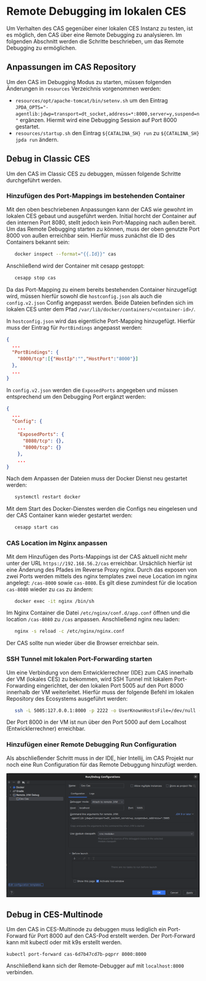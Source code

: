 # Remote Debugging im lokalen CES

Um Verhalten des CAS gegenüber einer lokalen CES Instanz zu testen, ist es möglich, den CAS über eine Remote Debugging
zu analysieren. Im folgenden Abschnitt werden die Schritte beschrieben, um das Remote Debugging zu ermöglichen. 

## Anpassungen im CAS Repository

Um den CAS im Debugging Modus zu starten, müssen folgenden Änderungen in `resources` Verzeichnis vorgenommen werden:
* `resources/opt/apache-tomcat/bin/setenv.sh` um den Eintrag `JPDA_OPTS="-agentlib:jdwp=transport=dt_socket,address=*:8000,server=y,suspend=n"` ergänzen.
  Hiermit wird eine Debugging Session auf Port 8000 gestartet.
* `resources/startup.sh` den Eintrag `${CATALINA_SH} run` zu `${CATALINA_SH} jpda run` ändern.

## Debug in Classic CES
Um den CAS im Classic CES zu debuggen, müssen folgende Schritte durchgeführt werden.

### Hinzufügen des Port-Mappings im bestehenden Container

Mit den oben beschriebenen Anpassungen kann der CAS wie gewohnt im lokalen CES gebaut und ausgeführt werden. Initial
horcht der Container auf den internen Port 8080, stellt jedoch kein Port-Mapping nach außen bereit. Um das Remote
Debugging starten zu können, muss der oben genutzte Port 8000 von außen erreichbar sein. Hierfür muss zunächst die ID
des Containers bekannt sein:

```bash
   docker inspect --format="{{.Id}}" cas
```

Anschließend wird der Container mit cesapp gestoppt:

```bash
   cesapp stop cas
```

Da das Port-Mapping zu einem bereits bestehenden Container hinzugefügt wird, müssen hierfür sowohl die `hostconfig.json`
als auch die `config.v2.json` Config angepasst werden. Beide Dateien befinden sich im lokalen CES unter dem Pfad `/var/lib/docker/containers/<container-id>/`.

In `hostconfig.json` wird das eigentliche Port-Mapping hinzugefügt. Hierfür muss der Eintrag für `PortBindings` angepasst werden:

```json
{
  ...
  "PortBindings": {
    "8000/tcp":[{"HostIp":"","HostPort":"8000"}]
  },
  ...
}
```

In `config.v2.json` werden die `ExposedPorts` angegeben und müssen entsprechend um den Debugging Port ergänzt werden:

```json
{
  ...
  "Config": {
    ...
    "ExposedPorts": {
      "8080/tcp": {},
      "8000/tcp": {}
    },
    ...
}
```

Nach dem Anpassen der Dateien muss der Docker Dienst neu gestartet werden:

```bash
   systemctl restart docker
```

Mit dem Start des Docker-Dienstes werden die Configs neu eingelesen und der CAS Container kann wieder gestartet werden:

```bash
   cesapp start cas
```

### CAS Location im Nginx anpassen

Mit dem Hinzufügen des Ports-Mappings ist der CAS aktuell nicht mehr unter der URL `https://192.168.56.2/cas` erreichbar. 
Ursächlich hierfür ist eine Änderung des Pfades im Reverse Proxy nginx. Durch das exposen von zwei Ports werden mittels 
des nginx templates zwei neue Location im nginx angelegt: `/cas-8000` sowie `cas-8080`. Es gilt diese zumindest für die 
location `cas-8080` wieder zu `cas` zu ändern:

```bash
   docker exec -it nginx /bin/sh
```

Im Nginx Container die Datei `/etc/nginx/conf.d/app.conf` öffnen und die location `/cas-8080` zu `/cas` anpassen. Anschließend 
nginx neu laden:

```bash
   nginx -s reload -c /etc/nginx/nginx.conf
```

Der CAS sollte nun wieder über die Browser erreichbar sein. 

### SSH Tunnel mit lokalen Port-Forwarding starten

Um eine Verbindung von dem Entwicklerrechner (IDE) zum CAS innerhalb der VM (lokales CES) zu bekommen, wird SSH Tunnel mit lokalem 
Port-Forwarding eingerichtet, der den lokalen Port 5005 auf den Port 8000 innerhalb der VM weiterleitet. Hierfür muss der
folgende Befehl im lokalen Repository des Ecosystems ausgeführt werden: 

```bash
   ssh -L 5005:127.0.0.1:8000 -p 2222 -o UserKnownHostsFile=/dev/null -o StrictHostKeyChecking=no -o LogLevel=ERROR -o IdentitiesOnly=yes -i ./.vagrant/machines/default/virtualbox/private_key vagrant@127.0.0.1
```

Der Port 8000 in der VM ist nun über den Port 5000 auf dem Localhost (Entwicklerrechner) erreichbar.

### Hinzufügen einer Remote Debugging Run Configuration 

Als abschließender Schritt muss in der IDE, hier Intellij, im CAS Projekt nur noch eine Run Configuration für das Remote Debuggung hinzufügt 
werden.

![RunConfiguration fuer Remote Debuggig](figures/Remote_Debugging_RunConfig.png)

## Debug in CES-Multinode

Um den CAS in CES-Multinode zu debuggen muss lediglich ein Port-Forward für Port 8000 auf den CAS-Pod erstellt werden.
Der Port-Forward kann mit kubectl oder mit k9s erstellt werden.

```shell
kubectl port-forward cas-6d7b47cd7b-pqprr 8000:8000
```

Anschließend kann sich der Remote-Debugger auf mit `localhost:8000` verbinden.


